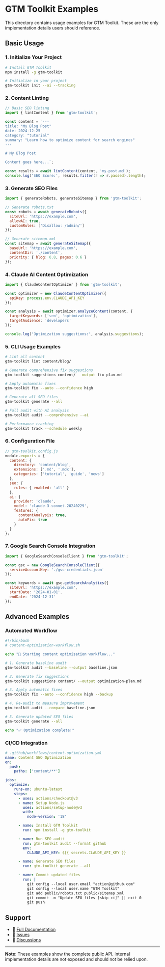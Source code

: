# GTM Toolkit Examples

This directory contains usage examples for GTM Toolkit. These are the only implementation details users should reference.

## Basic Usage

### 1. Initialize Your Project

```bash
# Install GTM Toolkit
npm install -g gtm-toolkit

# Initialize in your project
gtm-toolkit init --ai --tracking
```

### 2. Content Linting

```javascript
// Basic SEO linting
import { lintContent } from 'gtm-toolkit';

const content = `---
title: "My Blog Post"
date: 2024-12-25
category: "tutorial"
summary: "Learn how to optimize content for search engines"
---

# My Blog Post

Content goes here...`;

const results = await lintContent(content, 'my-post.md');
console.log('SEO Score:', results.filter(r => r.passed).length);
```

### 3. Generate SEO Files

```javascript
import { generateRobots, generateSitemap } from 'gtm-toolkit';

// Generate robots.txt
const robots = await generateRobots({
  siteUrl: 'https://example.com',
  allowAI: true,
  customRules: ['Disallow: /admin/']
});

// Generate sitemap.xml
const sitemap = await generateSitemap({
  baseUrl: 'https://example.com',
  contentDir: './content',
  priority: { blog: 0.8, pages: 0.6 }
});
```

### 4. Claude AI Content Optimization

```javascript
import { ClaudeContentOptimizer } from 'gtm-toolkit';

const optimizer = new ClaudeContentOptimizer({
  apiKey: process.env.CLAUDE_API_KEY
});

const analysis = await optimizer.analyzeContent(content, {
  targetKeywords: ['seo', 'optimization'],
  targetAudience: 'developers'
});

console.log('Optimization suggestions:', analysis.suggestions);
```

### 5. CLI Usage Examples

```bash
# Lint all content
gtm-toolkit lint content/blog/

# Generate comprehensive fix suggestions
gtm-toolkit suggestions content/ --output fix-plan.md

# Apply automatic fixes
gtm-toolkit fix --auto --confidence high

# Generate all SEO files
gtm-toolkit generate --all

# Full audit with AI analysis
gtm-toolkit audit --comprehensive --ai

# Performance tracking
gtm-toolkit track --schedule weekly
```

### 6. Configuration File

```javascript
// gtm-toolkit.config.js
module.exports = {
  content: {
    directory: 'content/blog',
    extensions: ['.md', '.mdx'],
    categories: ['tutorial', 'guide', 'news']
  },
  seo: {
    rules: { enabled: 'all' }
  },
  ai: {
    provider: 'claude',
    model: 'claude-3-sonnet-20240229',
    features: {
      contentAnalysis: true,
      autoFix: true
    }
  }
};
```

### 7. Google Search Console Integration

```javascript
import { GoogleSearchConsoleClient } from 'gtm-toolkit';

const gsc = new GoogleSearchConsoleClient({
  serviceAccountKey: './gsc-credentials.json'
});

const keywords = await gsc.getSearchAnalytics({
  siteUrl: 'https://example.com',
  startDate: '2024-01-01',
  endDate: '2024-12-31'
});
```

## Advanced Examples

### Automated Workflow

```bash
#!/bin/bash
# content-optimization-workflow.sh

echo "🚀 Starting content optimization workflow..."

# 1. Generate baseline audit
gtm-toolkit audit --baseline --output baseline.json

# 2. Generate fix suggestions
gtm-toolkit suggestions content/ --output optimization-plan.md

# 3. Apply automatic fixes
gtm-toolkit fix --auto --confidence high --backup

# 4. Re-audit to measure improvement
gtm-toolkit audit --compare baseline.json

# 5. Generate updated SEO files
gtm-toolkit generate --all

echo "✅ Optimization complete!"
```

### CI/CD Integration

```yaml
# .github/workflows/content-optimization.yml
name: Content SEO Optimization
on:
  push:
    paths: ['content/**']

jobs:
  optimize:
    runs-on: ubuntu-latest
    steps:
      - uses: actions/checkout@v3
      - name: Setup Node.js
        uses: actions/setup-node@v3
        with:
          node-version: '18'

      - name: Install GTM Toolkit
        run: npm install -g gtm-toolkit

      - name: Run SEO audit
        run: gtm-toolkit audit --format github
        env:
          CLAUDE_API_KEY: ${{ secrets.CLAUDE_API_KEY }}

      - name: Generate SEO files
        run: gtm-toolkit generate --all

      - name: Commit updated files
        run: |
          git config --local user.email "action@github.com"
          git config --local user.name "GTM Toolkit"
          git add public/robots.txt public/sitemap.xml
          git commit -m "Update SEO files [skip ci]" || exit 0
          git push
```

## Support

- 📖 [Full Documentation](https://gtmascode.dev/docs)
- 🐛 [Issues](https://github.com/razkaplan/gtm-toolkit/issues)
- 💬 [Discussions](https://github.com/razkaplan/gtm-toolkit/discussions)

---

**Note**: These examples show the complete public API. Internal implementation details are not exposed and should not be relied upon.